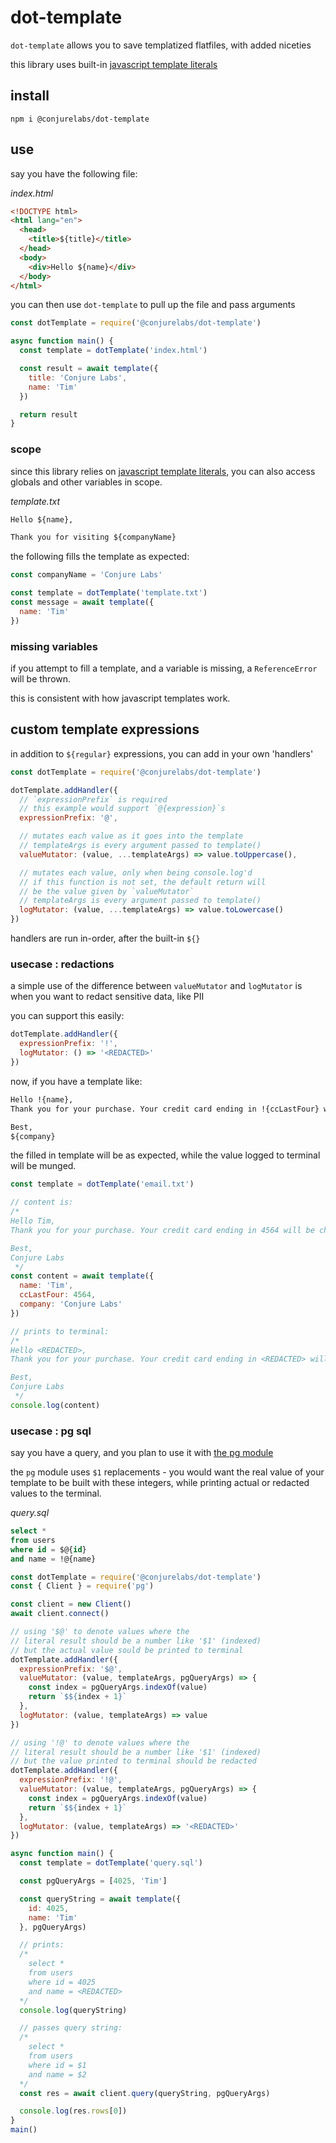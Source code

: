 # dot-template

`dot-template` allows you to save templatized flatfiles, with added niceties

this library uses built-in [javascript template literals](https://developer.mozilla.org/en-US/docs/Web/JavaScript/Reference/Template_literals)

## install

```
npm i @conjurelabs/dot-template
```

## use

say you have the following file:

_index.html_
```html
<!DOCTYPE html>
<html lang="en">
  <head>
    <title>${title}</title>
  </head>
  <body>
    <div>Hello ${name}</div>
  </body>
</html>
```

you can then use `dot-template` to pull up the file and pass arguments

```js
const dotTemplate = require('@conjurelabs/dot-template')

async function main() {
  const template = dotTemplate('index.html')

  const result = await template({
    title: 'Conjure Labs',
    name: 'Tim'
  })

  return result
}
```

### scope

since this library relies on [javascript template literals](https://developer.mozilla.org/en-US/docs/Web/JavaScript/Reference/Template_literals), you can also access globals and other variables in scope.

_template.txt_
```txt
Hello ${name},

Thank you for visiting ${companyName}
```

the following fills the template as expected:

```js
const companyName = 'Conjure Labs'

const template = dotTemplate('template.txt')
const message = await template({
  name: 'Tim'
})
```

### missing variables

if you attempt to fill a template, and a variable is missing, a `ReferenceError` will be thrown.

this is consistent with how javascript templates work.

## custom template expressions

in addition to `${regular}` expressions, you can add in your own 'handlers'

```js
const dotTemplate = require('@conjurelabs/dot-template')

dotTemplate.addHandler({
  // `expressionPrefix` is required
  // this example would support `@{expression}`s
  expressionPrefix: '@',

  // mutates each value as it goes into the template
  // templateArgs is every argument passed to template()
  valueMutator: (value, ...templateArgs) => value.toUppercase(),

  // mutates each value, only when being console.log'd
  // if this function is not set, the default return will
  // be the value given by `valueMutator`
  // templateArgs is every argument passed to template()
  logMutator: (value, ...templateArgs) => value.toLowercase()
})
```

handlers are run in-order, after the built-in `${}`

### usecase : redactions

a simple use of the difference between `valueMutator` and `logMutator` is when you want to redact sensitive data, like PII

you can support this easily:

```js
dotTemplate.addHandler({
  expressionPrefix: '!',
  logMutator: () => '<REDACTED>'
})
```

now, if you have a template like:

```txt
Hello !{name},
Thank you for your purchase. Your credit card ending in !{ccLastFour} will be charged in two days.

Best,
${company}
```

the filled in template will be as expected, while the value logged to terminal will be munged.

```js
const template = dotTemplate('email.txt')

// content is:
/*
Hello Tim,
Thank you for your purchase. Your credit card ending in 4564 will be charged in two days.

Best,
Conjure Labs
 */
const content = await template({
  name: 'Tim',
  ccLastFour: 4564,
  company: 'Conjure Labs'
})

// prints to terminal:
/*
Hello <REDACTED>,
Thank you for your purchase. Your credit card ending in <REDACTED> will be charged in two days.

Best,
Conjure Labs
 */
console.log(content)
```

### usecase : pg sql

say you have a query, and you plan to use it with [the pg module](https://node-postgres.com/)

the `pg` module uses `$1` replacements - you would want the real value of your template to be built with these integers, while printing actual or redacted values to the terminal.

_query.sql_
```sql
select *
from users
where id = $@{id}
and name = !@{name}
```

```js
const dotTemplate = require('@conjurelabs/dot-template')
const { Client } = require('pg')

const client = new Client()
await client.connect()

// using '$@' to denote values where the
// literal result should be a number like '$1' (indexed)
// but the actual value sould be printed to terminal
dotTemplate.addHandler({
  expressionPrefix: '$@',
  valueMutator: (value, templateArgs, pgQueryArgs) => {
    const index = pgQueryArgs.indexOf(value)
    return `$${index + 1}`
  },
  logMutator: (value, templateArgs) => value
})

// using '!@' to denote values where the
// literal result should be a number like '$1' (indexed)
// but the value printed to terminal should be redacted
dotTemplate.addHandler({
  expressionPrefix: '!@',
  valueMutator: (value, templateArgs, pgQueryArgs) => {
    const index = pgQueryArgs.indexOf(value)
    return `$${index + 1}`
  },
  logMutator: (value, templateArgs) => '<REDACTED>'
})

async function main() {
  const template = dotTemplate('query.sql')

  const pgQueryArgs = [4025, 'Tim']

  const queryString = await template({
    id: 4025,
    name: 'Tim'
  }, pgQueryArgs)

  // prints:
  /*
    select *
    from users
    where id = 4025
    and name = <REDACTED>
  */
  console.log(queryString)

  // passes query string:
  /*
    select *
    from users
    where id = $1
    and name = $2
  */
  const res = await client.query(queryString, pgQueryArgs)

  console.log(res.rows[0])
}
main()
```
